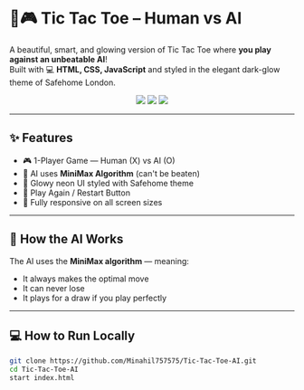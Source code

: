 # 🤖🎮 Tic Tac Toe – Human vs AI

A beautiful, smart, and glowing version of Tic Tac Toe where **you play against an unbeatable AI**!  
Built with 💻 **HTML, CSS, JavaScript** and styled in the elegant dark-glow theme of Safehome London.

<div align="center">
  <img src="https://img.shields.io/badge/HTML5-orange?style=for-the-badge&logo=html5" />
  <img src="https://img.shields.io/badge/CSS3-blue?style=for-the-badge&logo=css3" />
  <img src="https://img.shields.io/badge/JavaScript-yellow?style=for-the-badge&logo=javascript&logoColor=black" />
</div>

---

## ✨ Features

- 🎮 1-Player Game — Human (X) vs AI (O)
- 🧠 AI uses **MiniMax Algorithm** (can't be beaten)
- 💅 Glowy neon UI styled with Safehome theme
- 🔁 Play Again / Restart Button
- 📱 Fully responsive on all screen sizes

---

## 🧠 How the AI Works

The AI uses the **MiniMax algorithm** — meaning:
- It always makes the optimal move
- It can never lose
- It plays for a draw if you play perfectly

---


## 💻 How to Run Locally

```bash
git clone https://github.com/Minahil757575/Tic-Tac-Toe-AI.git
cd Tic-Tac-Toe-AI
start index.html
